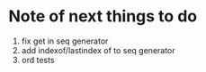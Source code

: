 # Note of next things to do

1. fix get in seq generator
2. add indexof/lastindex of to seq generator
3. ord tests